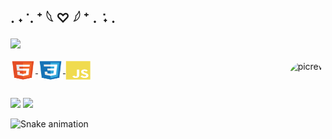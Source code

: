 ##  . ˖  ݁ . ⁺ 𓆩 ♡ 𓆪 ⁺ . ݁ ˖ .

<div align="center style="display: inline_block">
  <a href="https://github.com/nicolyteixeira">
  <img height="100em" src="https://github-readme-stats.vercel.app/api/top-langs/?username=nicolyteixeira&layout=compact&langs_count=7&theme=dracula"/>
</div>
  
<div style="display: inline_block"><br>
  <img align="center" alt="HTML" height="30" width="40" src="https://raw.githubusercontent.com/devicons/devicon/master/icons/html5/html5-original.svg">
  <img align="center" alt="CSS" height="30" width="40" src="https://raw.githubusercontent.com/devicons/devicon/master/icons/css3/css3-original.svg">
  <img align="center" alt="Rafa-Js" height="30" width="40" src="https://raw.githubusercontent.com/devicons/devicon/master/icons/javascript/javascript-plain.svg">
  <img align="right" alt="picrew" height="150" style="border-radius:50px;" src="https://picrew.me/shareImg/org/202209/338224_4ZYAV3uu.png">
</div>
  
  ##
 
<div> 
  <a href="https://instagram.com/nicolytxeira" target="_blank"><img src="https://img.shields.io/badge/-Instagram-%23E4405F?style=for-the-badge&logo=instagram&logoColor=white" target="_blank"></a>
  <a href = "mailto:nicoly.teixeira04@gmail.com"><img src="https://img.shields.io/badge/-Gmail-%23333?style=for-the-badge&logo=gmail&logoColor=white" target="_blank"></a> 
 
   ![Snake animation](https://github.com/nicolyteixeira/nicolyteixeira/blob/output/github-contribution-grid-snake.svg)
 
</div>

